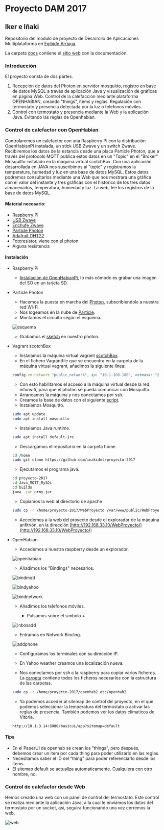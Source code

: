 # Proyecto DAM 2017

## Iker e Iñaki

Repositorio del módulo de proyecto de Desarrollo de Aplicaciones Multiplataforma en [Egibide Arriaga](http://www.egibide.org/2/es/25/donde-nos-encontramos.html).

La carpeta [docs](./docs/) contiene el [sitio web](https://egibide-dam.github.io/proyecto-2017/) con la documentación.

### Introducción
El proyecto consta de dos partes.
1. Recepción de datos del Photon en servidor mosquitto, registro en base de datos MySQL a través de aplicación Java y visualización de gráficas en página Web. Control de la calefacción mediante plataforma OPENHABIAN, creando "things", items y reglas. Regulación con termostato y presencia detectada por la luz o telefonos móviles.
2. Control con termostato y presencia mediante la Web y la aplicación Java. Evitando las reglas de Openhabian.

### Control de calefactor con OpenHabian
Controlaremos un calefactor con una Raspberry Pi con la distribución OpenHabianPi instalada, un stick USB Zwave y un switch Zwave. Recibiremos los datos de la estancia desde una placa Particle Photon, que a través del protocolo MQTT publica estos datos en un "Topic" en el "Broker" Mosquitto instalado en la máquina virtual scotchBox. Con una aplicación desarrollada en JAVA nos suscribimos al "topic" y registramos la temperatura, humedad y luz en una base de datos MySQL. Estos datos podremos consultarlos mediante una Web que nos mostrará una gráfica con el valor del instante y tres gráficas con el historico de los tres datos almacenados, temperatura, humedad y luz. La web, lee los registros de la base de datos MySQL.

#### Material necesario:
* [Raspberry Pi](https://www.raspberrypi.org/products/)
* [USB Zwave](http://zwave.es/AeonUsb)
* [Enchufe Zwave](http://zwave.es/FibaroWallPlugZwavePlus?search=enchufe)
* [Particle Photon](https://store.particle.io/#photon)
* [Adafruit DHT22](https://www.adafruit.com/product/385) 
* Fotoresistor, viene con el photon
* Alguna resistencia

#### Instalación
* Raspberry Pi
    * [Instalación de OpenHabianPi](https://docs.openhab.org/installation/openhabian.html), lo más cómodo es grabar una imagen del SO en un tarjeta SD.
* Particle Photon    
    * Hacemos la puesta en marcha del [Photon](https://docs.particle.io/guide/getting-started/intro/photon/), subscribiendolo a nuestra red Wi-Fi.
    * Nos logeamos en la nube de [Particle](https://login.particle.io/login?app=web-ide&redirect=https://build.particle.io/build).
    * Montamos el circuito según el esquema.
    
    ![esquema](./fotos/esquema_bb.png)
    
    * Grabamos el [sketch](./Photon/Sketch_Photon.ino) en nuestro photon.
* Vagrant scotchBox
    * Instalamos la máquina virtual vagrant [scotchBox](https://github.com/Egibide/scotch-box).
    * En el fichero Vagrantfile que se encuentra en la carpeta de la máquina virtual vagrant, añadimos la siguiente línea:
    ```ruby
    config.vm.network "public_network", ip: "10.1.100.100", netmask: "255.255.255.0"
	```
    * Con esto habilitamos el acceso a la máquina virtual desde la red inforwifi, para que el photon se pueda comunicar con Mosquitto.
    * Arrancamos la máquina y nos conectamos por ssh.
    * Creamos la base de datos con el siguiente [script](./BD/CreateBD.sql).
    * Instalamos Mosquitto.
    ```bash
    sudo apt update
    sudo apt install mosquitto
    ```
    * Instalamos Java runtime.
    ```bash
    sudo apt install default-jre
    ```
    * Descargamos el repositorio en la carpeta home.
    ```bash
    cd /home
    sudo git clone https://github.com/inakidml/proyecto-2017
    ```
    * Ejecutamos el programa java.
    ```bash
    cd proyecto-2017
    cd Java_MQTT_MySQL
    cd builds
    java -jar proy.jar
    ```
    * Copiamos la web al directorio de apache
    ```bash
    sudo cp -r /home/proyecto-2017/WebProyecto /var/www/public/WebProyecto
    ```
    * Accedemos a la web del proyecto desde el explorador de la máquina anfitrión, en la dirección [http://192.168.33.10/WebProyecto/](http://192.168.33.10/WebProyecto/)
    
* OpenHabian
	* Accedemos a nuestra raspberry desde un explorador.

	![openhabian](./fotos/openhabian.png)

	* Añadimos los "Bindings" necesarios.

	![bindmqtt](./fotos/mqttbinding.png)

	![bindyahoo](./fotos/yahoobinding.png)

	![bindnetwork](./fotos/networkbinding.png)

	* Añadimos los telefonos móviles.

		* Pulsamos sobre el simbolo \+

	![inboxadd](./fotos/inboxadd.png)
		
	* Entramos en Network Binding.		

	![addphone](./fotos/addphone.png)
	
	* Configuramos los terminales con su dirección IP.
	* En Yahoo weather creamos una localización nueva.

	* Nos conectamos por ssh a la raspberry para copiar varios ficheros. La [carpeta](./openhabian/openhab2/) contiene todos los ficheros necesarios con la estructura de las carpetas.  

	```bash
	sudo cp -r /home/proyecto-2017/openhab2 etc/openhab2

	```
	* Ya podemos acceder al sitemap de control del proyecto, en el que podemos seleccionar la temperatura del termostato o activar las reglas de presencia. También podemos ver los datos climaticos de Vitoria.
	
	```bash
	http://10.1.3.14:8080/basicui/app?sitemap=default

	```
#### Tips
* En el PaperUI de openhab se crean los "things", pero después, debemos crear un item por cada thing para poder utilizarlo en las reglas.
* Necesitamos saber el ID del "thing" para poder referenciarlo desde los items.
* El sitemap default se actualiza automaticamente. Cualquiera con otro nombre, no.

### Control de calefactor desde Web
Hemos creado una web con un panel de control del termostato. Este control se realiza mediante la aplicación Java, a la cual le enviamos los datos del termostato por un socket, así, seguira funcionando una vez cerremos la web.

![web](./fotos/webControl.PNG)
